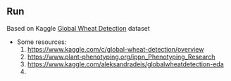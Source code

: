 ## Run

Based on Kaggle [Global Wheat Detection](https://www.kaggle.com/c/global-wheat-detection/overview) dataset

- Some resources:
    1. https://www.kaggle.com/c/global-wheat-detection/overview
    2. https://www.plant-phenotyping.org/ippn_Phenotyping_Research
    3. https://www.kaggle.com/aleksandradeis/globalwheatdetection-eda
    4. 
